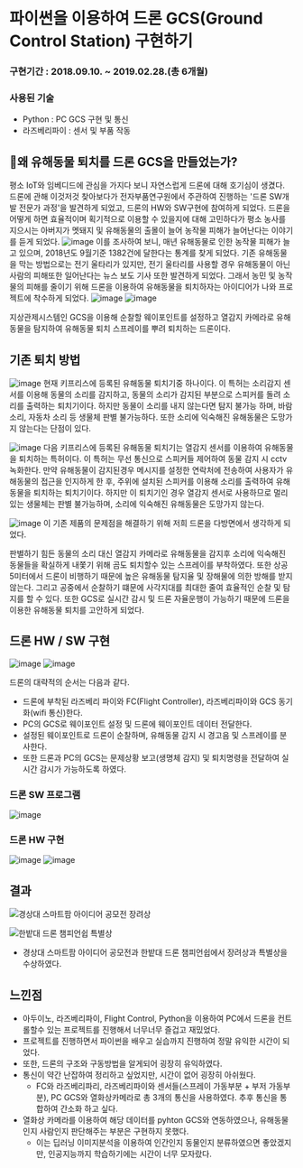 # 파이썬을 이용하여 드론 GCS(Ground Control Station) 구현하기
### 구현기간 : 2018.09.10. ~ 2019.02.28.(총 6개월) 
### 사용된 기술
- Python : PC GCS 구현 및 통신
- 라즈베리파이 : 센서 및 부품 작동

## 🤷왜 유해동물 퇴치를 드론 GCS을 만들었는가?
평소 IoT와 임베디드에 관심을 가지다 보니 자연스럽게 드론에 대해 호기심이 생겼다. 드론에 관해 이것저것 찾아보다가 전자부품연구원에서 주관하여 진행하는 '드론 SW개발 전문가 과정'을 발견하게 되었고, 드론의 HW와 SW구현에 참여하게 되었다. 드론을 어떻게 하면 효율적이며 획기적으로 이용할 수 있을지에 대해 고민하다가 평소 농사를 지으시는 아버지가 멧돼지 및 유해동물의 출몰이 늘어 농작물 피해가 늘어난다는 이야기를 듣게 되었다. 
![image](https://user-images.githubusercontent.com/26224573/192410088-4b06a553-451d-4f02-9e16-277a2cd79a7e.png)
이를 조사하여 보니, 매년 유해동물로 인한 농작물 피해가 늘고 있으며, 2018년도 9월기준 1382건에 달한다는 통계를 찾게 되었다. 기존 유해동물을 막는 방법으로는 전기 울타리가 있지만, 전기 울타리를 사용할 경우 유해동물이 아닌 사람의 피해또한 일어난다는 뉴스 보도 기사 또한 발견하게 되었다. 
그래서 농민 및 농작물의 피해를 줄이기 위해 드론을 이용하여 유해동물을 퇴치하자는 아이디어가 나와 프로젝트에 착수하게 되었다. 
![image](https://user-images.githubusercontent.com/26224573/192410148-0719295c-8e53-4e8f-8465-7762f466380c.png)
![image](https://user-images.githubusercontent.com/26224573/192413804-9130e047-8cab-4eed-a1e2-db6f748efe32.png)

지상관제시스템인 GCS을 이용해 순찰할 웨이포인트를 설정하고 열감지 카메라로 유해동물을 탐지하여 유해동물 퇴치 스프레이를 뿌려 퇴치하는 드론이다. 

## 기존 퇴치 방법
![image](https://user-images.githubusercontent.com/26224573/192409639-c3ea1e57-5142-4adb-9536-941c8dcde898.png)
현재 키프리스에 등록된 유해동물 퇴치기중 하나이다. 이 특허는 소리감지 센서를 이용해 동물의 소리를 감지하고, 동물의 소리가 감지된 부분으로 스피커를 돌려 소리를 출력하는 퇴치기이다. 
하지만 동물이 소리를 내지 않는다면 탐지 불가능 하며, 바람소리, 자동차 소리 등 생물체 판별 불가능하다. 또한 소리에 익숙해진 유해동물은 도망가지 않는다는 단점이 있다. 

![image](https://user-images.githubusercontent.com/26224573/192412631-7462ff3e-b055-44d8-a5eb-a778a6c9cb99.png)
다음 키프리스에 등록된 유해동물 퇴치기는 열감지 센서를 이용하여 유해동물을 퇴치하는 특허이다. 이 특허는 무선 통신으로 스피커들 제어하여 동물 감지 시 cctv 녹화한다. 만약 유해동물이 감지된경우 메시지를 설정한 연락처에 전송하여 사용자가 유해동물의 접근을 인지하게 한 후, 주위에 설치된 스피커를 이용해 소리를 출력하여 유해동물을 퇴치하는 퇴치기이다. 
하지만 이 퇴치기인 경우 열감지 센서로 사용하므로 멀리 있는 생물체는 판별 불가능하며, 소리에 익숙해진 유해동물은 도망가지 않는다.

![image](https://user-images.githubusercontent.com/26224573/192409854-14178a02-5ecc-4c85-9965-ecb458b9ce18.png)
이 기존 제품의 문제점을 해결하기 위해 저희 드론을 다방면에서 생각하게 되었다. 

판별하기 힘든 동물의 소리 대신 열감지 카메라로 유해동물을 감지후 소리에 익숙해진 동물들을 확실하게 내쫓기 위해 곰도 퇴치할수 있는 스프레이를 부착하였다. 
또한 상공 5미터에서 드론이 비행하기 때문에 높은 유해동물 탐지율 및 장해물에 의한 방해를 받지 않는다. 
그리고 공중에서 순찰하기 떄문에 사각지대를 최대한 줄여 효율적인 순찰 및 탐지를 할 수 있다.
또한 GCS로 실시간 감시 및 드론 자율운행이 가능하기 때문에 드론을 이용한 유해동물 퇴치를 고안하게 되었다. 

## 드론 HW / SW 구현

![image](https://user-images.githubusercontent.com/26224573/192410017-cbee6808-68c6-4bd1-8ae2-a6a90bab17b9.png)
![image](https://user-images.githubusercontent.com/26224573/192410621-90fa1220-8d75-41d3-8a9f-902fe9c0f97b.png)

드론의 대략적의 순서는 다음과 같다. 
- 드론에 부착된 라즈베리 파이와 FC(Flight Controller), 라즈베리파이와 GCS 동기화(wifi 통신)한다. 
- PC의 GCS로 웨이포인트 설정 및 드론에 웨이포인트 데이터 전달한다.
- 설정된 웨이포인트로 드론이 순찰하며, 유해동물 감지 시 경고음 및 스프레이를 분사한다.
- 또한 드론과 PC의 GCS는 문제상황 보고(생명체 감지) 및 퇴치명령을 전달하여 실시간 감시가 가능하도록 하였다.

### 드론 SW 프로그램

![image](https://user-images.githubusercontent.com/26224573/192412526-0cacadc4-587b-4676-b1e4-bf4a33c09a60.png)

### 드론 HW 구현
![image](https://user-images.githubusercontent.com/26224573/192410796-6f5ba37f-18e4-4858-9a52-110be9f8f1c1.png)
![image](https://user-images.githubusercontent.com/26224573/192411157-bf25f00f-ea2f-455b-b5bb-69cc9c564c32.png)


## 결과 

![경상대 스마트팜 아이디어 공모전 장려상](https://user-images.githubusercontent.com/26224573/192411108-efe67567-d2b6-46a8-a867-87d386c009fb.jpg)

![한밭대 드론 챔피언쉽 특별상](https://user-images.githubusercontent.com/26224573/192411116-b5ecca4d-0e97-4e1a-9692-df8a8005e24b.png)

- 경상대 스마트팜 아이디어 공모전과 한밭대 드론 챔피언쉽에서 장려상과 특별상을 수상하였다. 

## 느낀점

- 아두이노, 라즈베리파이, Flight Control, Python을 이용하여 PC에서 드론을 컨트롤할수 있는 프로젝트를 진행해서 너무너무 즐겁고 재밌었다. 
- 프로젝트를 진행하면서 파이썬을 배우고 실습까지 진행하여 정말 유익한 시간이 되었다.
- 또한, 드론의 구조와 구동방법을 알게되어 굉장히 유익하였다. 
- 통신이 약간 난잡하여 정리하고 싶었지만, 시간이 없어 굉장히 아쉬웠다.
  - FC와 라즈베리파리, 라즈베리파이와 센서들(스프레이 가동부분 + 부저 가동부분), PC GCS와 열화상카메라로 총 3개의 통신을 사용하였다. 추후 통신을 통합하여 간소화 하고 싶다.
- 열화상 카메라를 이용하여 해당 데이터를 pyhton GCS와 연동하였으나, 유해동물인지 사람인지 판단해주는 부분은 구현하지 못했다.
  - 이는 딥러닝 이미지분석을 이용하여 인간인지 동물인지 분류하였으면 좋았겠지만, 인공지능까지 학습하기에는 시간이 너무 모자랐다. 





